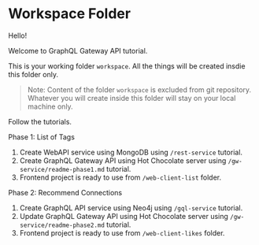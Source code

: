 # Workspace Folder

Hello!

Welcome to GraphQL Gateway API tutorial.

This is your working folder `workspace`. All the things will be created insdie this folder only.

> Note: Content of the folder `workspace` is excluded from git repository. Whatever you will create inside this folder will stay on your local machine only.

Follow the tutorials.

Phase 1: List of Tags

1. Create WebAPI service using MongoDB using `/rest-service` tutorial.
2. Create GraphQL Gateway API using Hot Chocolate server using `/gw-service/readme-phase1.md` tutorial.
3. Frontend project is ready to use from `/web-client-list` folder.

Phase 2: Recommend Connections

1. Create GraphQL API service using Neo4j using `/gql-service` tutorial.
2. Update GraphQL Gateway API using Hot Chocolate server using `/gw-service/readme-phase2.md` tutorial.
3. Frontend project is ready to use from `/web-client-likes` folder.
